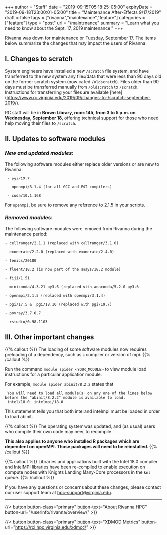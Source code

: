 +++
author = "Staff"
date = "2019-09-15T05:18:25-05:00"
expiryDate = "2019-09-18T23:00:01-05:00"
title = "Maintenance After-Effects 9/17/2019"
draft = false
tags = ["rivanna","maintenance","feature"]
categories = ["feature"]
type = "post"
url = "/maintenance"
summary = "Learn what you need to know about the Sept. 17, 2019 maintenance."
+++

<p class=lead>Rivanna was down for maintenance on Tuesday, September 17.  The items below summarize the changes that may impact the users of Rivanna.
</p>


## I.  **Changes to scratch**

System engineers have installed a new `/scratch` file system, and have transferred to the new system any files/data that were less than 90 days old on the former scratch system (now called `/oldscratch`).
Files older than 90 days must be transferred manually from `/oldscratch` to `/scratch`.
Instructions for transferring your files are available [here] (https://www.rc.virginia.edu/2019/09/changes-to-/scratch-september-2019/).


RC staff will be in **Brown Library, room 145, from 3 to 5 p.m. on Wednesday, September 18**, offering technical support for those who need help moving their files to `/scratch`.

## II.  **Updates to software modules**
### _New and updated modules_:

The following software modules either replace older versions or are new to Rivanna: <br>

     - pgi/19.7

     - openmpi/3.1.4 (for all GCC and PGI compilers)

     - cuda/10.1.168

For `openmpi`, be sure to remove any reference to 2.1.5 in your scripts.

### _Removed modules_:

The following software modules were removed from Rivanna during the maintenance period:

    - cellranger/2.1.1 (replaced with cellranger/3.1.0)

    - exonerate/2.2.0 (replaced with exonerate/2.4.0)

    - fenics/20180

    - fluent/18.2 (is now part of the ansys/18.2 module)

    - fiji/1.51

    - miniconda/4.3.21-py3.6 (replaced with anaconda/5.2.0-py3.6

    - openmpi/2.1.5 (replaced with openmpi/3.1.4)

    - pgi/17.5 &  pgi/18.10 (replaced with pgi/19.7)

    - povray/3.7.0.7

    - rstudio/0.98.1103


## III. **Other important changes**

{{% callout %}}
The loading of some software modules now requires preloading of a dependency, such as a compiler or version of mpi.
{{% /callout %}}

Run the command `module spider <YOUR_MODULE>` to view module load instructions for a particular application module.

For example,  `module spider abinit/8.2.2`  states that

     You will need to load all module(s) on any one of the lines below before the "abinit/8.2.2" module is available to load.
     intel/18.0  intelmpi/18.0


This statement tells you that both intel and intelmpi must be loaded in order to load abinit.


{{% callout %}}
The operating system was updated, and (as usual) users who compile their own code may need to recompile.

<b>
This also applies to anyone who installed R packages which are dependent on openMPI. Those packages will need to be reinstalled.
</b>
{{% /callout %}}

{{% callout %}}
Libraries and applications built with the Intel 18.0 compiler and IntelMPI libraries have been re-compiled to enable execution on compute nodes with Knights Landing Many-Core processors in the `knl` queue.
{{% /callout %}}


If you have any questions or concerns about these changes, please contact our user support team at [hpc-support@virginia.edu](mailto:hpc-support@virginia.edu).

- - -

{{< button button-class="primary" button-text="About Rivanna HPC" button-url="/userinfo/rivanna/overview/" >}}

{{< button button-class="primary" button-text="XDMOD Metrics" button-url="https://rci.hpc.virginia.edu/xdmod/" >}}
